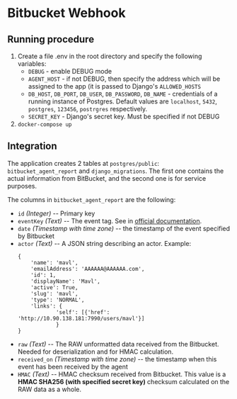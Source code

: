 # Bitbucket Webhook

## Running procedure
1. Create a file .env in the root directory and specify the following variables:
	- `DEBUG` - enable DEBUG mode
	- `AGENT_HOST` - if not DEBUG, then specify the address which will be assigned to the app (it is passed to Django's `ALLOWED_HOSTS`
	- `DB_HOST`, `DB_PORT`, `DB_USER`, `DB_PASSWORD`, `DB_NAME` - credentials of a running instance of Postgres. Default values are `localhost`, `5432`, `postgres`, `123456`, `postrgres` respectively.
	- `SECRET_KEY` - Django's secret key. Must be specified if not DEBUG
2. `docker-compose up`

## Integration
The application creates 2 tables at `postgres/public`: `bitbucket_agent_report` and `django_migrations`. The first one contains the actual information from BitBucket, and the second one is for service purposes.

The columns in `bitbucket_agent_report` are the following:
- `id` *(Integer)* -- Primary key
- `eventKey` *(Text)* -- The event tag. See in [official documentation](https://confluence.atlassian.com/bitbucketserver070/event-payload-996644369.html#Eventpayload-repositoryevents).
- `date` *(Timestamp with time zone)* -- the timestamp of the event specified by Bitbucket
- `actor` *(Text)* -- A JSON string describing an actor. Example:
    ```
    {
        'name': 'mavl', 
        'emailAddress': 'AAAAAA@AAAAAA.com', 
        'id': 1, 
        'displayName': 'Mavl', 
        'active': True, 
        'slug': 'mavl', 
        'type': 'NORMAL', 
        'links': {
                'self': [{'href': 'http://10.90.138.181:7990/users/mavl'}]
                }
    }
    ```
- `raw` *(Text)* -- The RAW unformatted data received from the Bitbucket. Needed for deserialization and for HMAC calculation.
- `received_on` *(Timestamp with time zone)* -- the timestamp when this event has been received by the agent 
- `HMAC` *(Text)* -- HMAC checksum received from Bitbucket. This value is a **HMAC SHA256 (with specified secret key)** checksum calculated on the RAW data as a whole.
